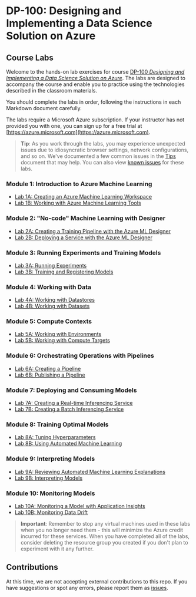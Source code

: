 # DP-100: Designing and Implementing a Data Science Solution on Azure

## Course Labs

Welcome to the hands-on lab exercises for course [DP-100 *Designing and Implementing a Data Science Solution on Azure*](https://docs.microsoft.com/en-us/learn/certifications/courses/dp-100t01). The labs are designed to accompany the course and enable you to practice using the technologies described in the classroom materials.

You should complete the labs in order, following the instructions in each Markdown document carefully.

The labs require a Microsoft Azure subscription. If your instructor has not provided you with one, you can sign up for a free trial at [https://azure.microsoft.com](https://azure.microsoft.com).

> **Tip**: As you work through the labs, you may experience unexpected issues due to idiosyncratic browser settings, network configurations, and so on. We've documented a few common issues in the [Tips](TIPS.md) document that may help. You can also view [known issues](https://github.com/MicrosoftLearning/DP100/issues) for these labs.

### Module 1: Introduction to Azure Machine Learning

- [Lab 1A: Creating an Azure Machine Learning Workspace](Lab01A.md)
- [Lab 1B: Working with Azure Machine Learning Tools](Lab01B.md)

### Module 2: "No-code" Machine Learning with Designer

- [Lab 2A: Creating a Training Pipeline with the Azure ML Designer](Lab02A.md)
- [Lab 2B: Deploying a Service with the Azure ML Designer](Lab02B.md)

### Module 3: Running Experiments and Training Models

- [Lab 3A: Running Experiments](Lab03A.md)
- [Lab 3B: Training and Registering Models](Lab03B.md)

### Module 4: Working with Data

- [Lab 4A: Working with Datastores](Lab04A.md)
- [Lab 4B: Working with Datasets](Lab04B.md)

### Module 5: Compute Contexts

- [Lab 5A: Working with Environments](Lab05A.md)
- [Lab 5B: Working with Compute Targets](Lab05B.md)

### Module 6: Orchestrating Operations with Pipelines

- [Lab 6A: Creating a Pipeline](Lab06A.md)
- [Lab 6B: Publishing a Pipeline](Lab06B.md)

### Module 7: Deploying and Consuming Models

- [Lab 7A: Creating a Real-time Inferencing Service](Lab07A.md)
- [Lab 7B: Creating a Batch Inferencing Service](Lab07B.md)

### Module 8: Training Optimal Models

- [Lab 8A: Tuning Hyperparameters](Lab08A.md)
- [Lab 8B: Using Automated Machine Learning](Lab08B.md)

### Module 9: Interpreting Models

- [Lab 9A: Reviewing Automated Machine Learning Explanations](Lab09A.md)
- [Lab 9B: Interpreting Models](Lab09B.md)

### Module 10: Monitoring Models

- [Lab 10A: Monitoring a Model with Application Insights](Lab10A.md)
- [Lab 10B: Monitoring Data Drift](Lab10B.md)

> **Important**: Remember to stop any virtual machines used in these labs when you no longer need them - this will minimize the Azure credit incurred for these services. When you have completed all of the labs, consider deleting the resource group you created if you don't plan to experiment with it any further.

## Contributions

At this time, we are not accepting external contributions to this repo. If you have suggestions or spot any errors, please report them as [issues](https://github.com/MicrosoftLearning/DP100/issues).

